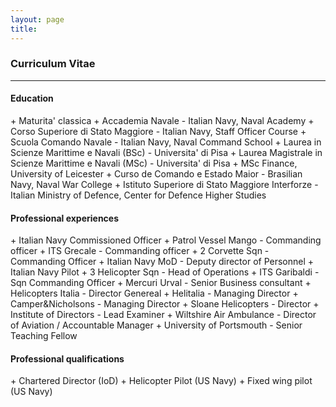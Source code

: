 ```yaml
---
layout: page
title: 
---
```


<h3 id="CV">Curriculum Vitae</h3>
<hr />

<h4>Education</h4>
+ Maturita' classica
+ Accademia Navale - Italian Navy, Naval Academy
+ Corso Superiore di Stato Maggiore - Italian Navy, Staff Officer Course
+ Scuola Comando Navale - Italian Navy, Naval Command School
+ Laurea in Scienze Marittime e Navali (BSc) - Universita' di Pisa
+ Laurea Magistrale in Scienze Marittime e Navali (MSc) - Universita' di Pisa
+ MSc Finance, University of Leicester
+ Curso de Comando e Estado Maior - Brasilian Navy, Naval War College
+ Istituto Superiore di Stato Maggiore Interforze - Italian Ministry of Defence, Center for Defence Higher Studies

<h4>Professional experiences</h4>
+ Italian Navy Commissioned Officer
  + Patrol Vessel Mango - Commanding officer
  + ITS Grecale - Commanding officer
  + 2 Corvette Sqn - Commanding Officer
  + Italian Navy MoD - Deputy director of Personnel
+ Italian Navy Pilot
  + 3 Helicopter Sqn - Head of Operations 
  + ITS Garibaldi - Sqn Commanding Officer
+ Mercuri Urval - Senior Business consultant
+ Helicopters Italia - Director Genereal
+ Helitalia - Managing Director
+ Camper&Nicholsons - Managing Director
+ Sloane Helicopters - Director
+ Institute of Directors - Lead Examiner
+ Wiltshire Air Ambulance - Director of Aviation / Accountable Manager
+ University of Portsmouth - Senior Teaching Fellow

<h4>Professional qualifications</h4>
+ Chartered Director (IoD)
+ Helicopter Pilot (US Navy)
+ Fixed wing pilot (US Navy)
